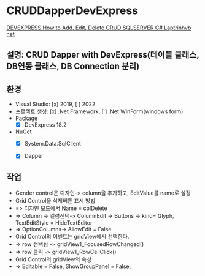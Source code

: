 ﻿# CRUDDapperDevExpress

[DEVEXPRESS How to Add, Edit, Delete CRUD SQLSERVER C# Laptrinhvb net](https://youtu.be/JQcE67VhiEY?si=h0RzKq43ol2d2SQt)

## 설명: CRUD Dapper with DevExpress(테이블 클래스, DB연동 클래스, DB Connection 분리)

## 환경
* Visual Studio: [x] 2019, [ ] 2022
* 프로젝트 생성: [x] .Net Framework, [ ] .Net WinForm(windows form)
* Package 
  * [x] DevExpress 18.2
* NuGet
  * [x] System.Data.SqlClient 
  * [x] Dapper
  

## 작업
* Gender control은 디자인-> column을 추가하고, EditValue를 name로 설정
* Grid Control을 삭제버튼 표시 방법
* => 디자인 모드에서 Name = colDelete
* => Column -> 컬럼선택-> ColumnEdit -> Buttons -> kind= Glyph, TextEditStyle = HideTextEditor
* => OptionColumns-> AllowEdit = False
* Grid Control의 이벤트는 gridView에서 선택한다. 
* => row 선택됨 -> gridView1_FocusedRowChanged()
* => row 클릭 -> gridView1_RowCellClick()
* Grid Control의 gridView의 속성 
* => Editable = False, ShowGroupPanel = False;
